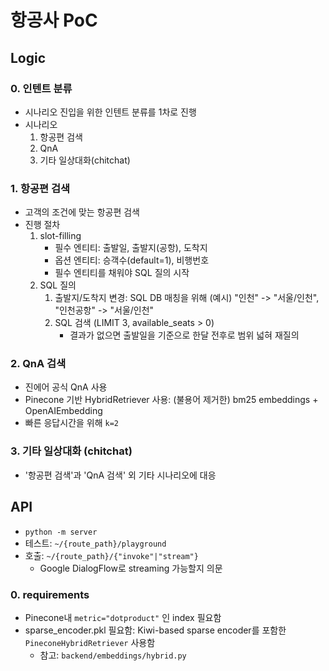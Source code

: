 # 항공사 PoC

## Logic

### 0. 인텐트 분류

- 시나리오 진입을 위한 인텐트 분류를 1차로 진행
- 시나리오
  1. 항공편 검색
  2. QnA
  3. 기타 일상대화(chitchat)

### 1. 항공편 검색

- 고객의 조건에 맞는 항공편 검색
- 진행 절차
  1. slot-filling
     - 필수 엔티티: 출발일, 출발지(공항), 도착지
     - 옵션 엔티티: 승객수(default=1), 비행번호
     - 필수 엔티티를 채워야 SQL 질의 시작
  2. SQL 질의
     1. 출발지/도착지 변경: SQL DB 매칭을 위해 (예시) "인천" -> "서울/인천", "인천공항" -> "서울/인천"
     2. SQL 검색 (LIMIT 3, available_seats > 0)
        - 결과가 없으면 출발일을 기준으로 한달 전후로 범위 넓혀 재질의

### 2. QnA 검색

- 진에어 공식 QnA 사용
- Pinecone 기반 HybridRetriever 사용: (불용어 제거한) bm25 embeddings + OpenAIEmbedding
- 빠른 응답시간을 위해 `k=2`

### 3. 기타 일상대화 (chitchat)

- '항공편 검색'과 'QnA 검색' 외 기타 시나리오에 대응

## API

- `python -m server`
- 테스트: `~/{route_path}/playground`
- 호출: `~/{route_path}/{"invoke"|"stream"}`
  - Google DialogFlow로 streaming 가능할지 의문

### 0. requirements

- Pinecone내 `metric="dotproduct"` 인 index 필요함
- sparse_encoder.pkl 필요함: Kiwi-based sparse encoder를 포함한 `PineconeHybridRetriever` 사용함
  - 참고: `backend/embeddings/hybrid.py`
